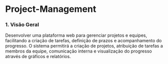 # Project-Management

### 1. Visão Geral

Desenvolver uma plataforma web para gerenciar projetos e equipes, facilitando a criação de tarefas, definição de prazos e acompanhamento do progresso. O sistema permitirá a criação de projetos, atribuição de tarefas a membros da equipe, comunicação interna e visualização do progresso através de gráficos e relatórios.
